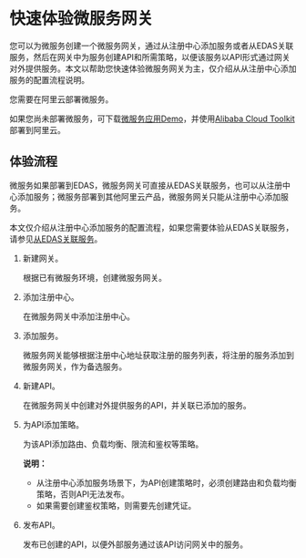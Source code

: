# 快速体验微服务网关

您可以为微服务创建一个微服务网关，通过从注册中心添加服务或者从EDAS关联服务，然后在网关中为服务创建API和所需策略，以便该服务以API形式通过网关对外提供服务。本文以帮助您快速体验微服务网关为主，仅介绍从从注册中心添加服务的配置流程说明。

您需要在阿里云部署微服务。

如果您尚未部署微服务，可下载[微服务应用Demo](https://aliware-images.oss-cn-hangzhou.aliyuncs.com/csb/sc-microservice-example.zip)，并使用[Alibaba Cloud Toolkit](https://help.aliyun.com/product/29966.html)部署到阿里云。

## 体验流程

微服务如果部署到EDAS，微服务网关可直接从EDAS关联服务，也可以从注册中心添加服务；微服务部署到其他阿里云产品，微服务网关只能从注册中心添加服务。

本文仅介绍从注册中心添加服务的配置流程，如果您需要体验从EDAS关联服务，请参见[从EDAS关联服务]()。

1.  新建网关。

    根据已有微服务环境，创建微服务网关。

2.  添加注册中心。

    在微服务网关中添加注册中心。

3.  添加服务。

    微服务网关能够根据注册中心地址获取注册的服务列表，将注册的服务添加到微服务网关，作为备选服务。

4.  新建API。

    在微服务网关中创建对外提供服务的API，并关联已添加的服务。

5.  为API添加策略。

    为该API添加路由、负载均衡、限流和鉴权等策略。

    **说明：**

    -   从注册中心添加服务场景下，为API创建策略时，必须创建路由和负载均衡策略，否则API无法发布。
    -   如果需要创建鉴权策略，则需要先创建凭证。
6.  发布API。

    发布已创建的API，以便外部服务通过该API访问网关中的服务。


